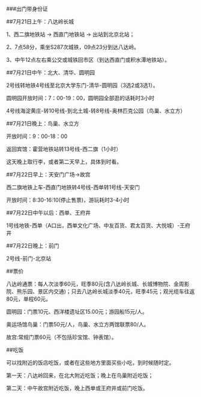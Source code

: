 
###出门带身份证

##7月21日上午：八达岭长城 

1、西二旗地铁站 -> 西直门地铁站 -> 出站到北京北站；

2、7点58分，乘坐S287次城铁，09点23分到达八达岭。

3、中午12点左右乘公交或城铁回市区（到达西直门或积水潭地铁站）。

##7月21日中午：北大、清华、圆明园

2号线转地铁4号线至北京大学东门-清华-圆明园（3选2或3选1）。

圆明园开放时间：7：00-19：00，圆明园全部逛的话耗时3小时

4号线海淀黄庄-转10号线-到北土城-转8号线-奥林匹克公园（鸟巢、水立方）


##7月21日晚上：鸟巢、水立方

开放时间：9：00-18：00

返回宾馆：霍营地铁站转13号线-西二旗（1小时）

这天晚上取行李，或者第二天早上，具体到时看。

##7月22日早上：天安门广场->故宫

西二旗地铁上车-西直门地铁转4号线-西单转1号线-天安门

开放时间：8:30-16:10(停止售票)，游玩耗时3-4小时


##7月22日中午以后：西单、王府井

1号线地铁-西单（A口出，西单文化广场、中友百货、君太百货、大悦城）-王府井

##7月22日晚上：前门

2号线-前门-北京站


##票价

八达岭通票：每人次淡季60元，旺季80元(含八达岭长城、长城博物院、金周影院、熊乐园、景区内交通)；只去八达岭长城淡季40元，旺季45元；观光缆车往返80元，单程60元。

圆明园：门票10元、西洋楼遗址区15.00元；游园船15元/人。

奥运场馆鸟巢：门票50元/人，鸟巢、水立方两馆联票80/人。

故宫:常规门票60元（不包括珍宝馆、钟表馆）。

##吃饭

可以找附近的饭店吃饭，或者在这些地方里面买些小吃，到时候随时定。

第一天：八达岭回来，在北大附近吃饭；晚上在鸟巢附近吃饭；

第二天：中午故宫附近吃饭，晚上西单或王府井或前门吃饭。



